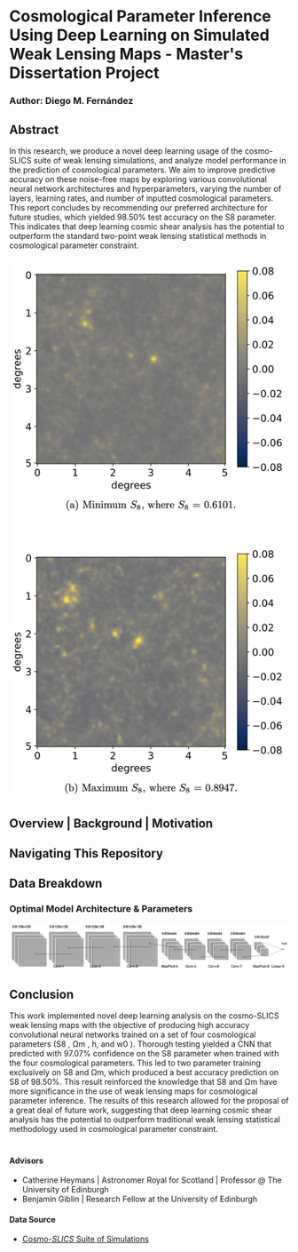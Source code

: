 # Cosmological Parameter Inference Using Deep Learning on Simulated Weak Lensing Maps - Master's Dissertation Project
### Author: Diego M. Fernández

## Abstract


In this research, we produce a novel deep learning usage of the cosmo-SLICS suite of weak lensing simulations, and analyze model performance in the prediction of cosmological parameters. We aim to improve predictive accuracy on these noise-free maps by exploring various convolutional neural network architectures and hyperparameters, varying the number of layers, learning rates, and number of inputted cosmological parameters. This report concludes by recommending our preferred architecture for future studies, which yielded 98.50% test accuracy on the S8 parameter. This indicates that deep learning cosmic shear analysis has the potential to outperform the standard two-point weak lensing statistical methods in cosmological parameter constraint.


<p align="center"><img src="images/cosmo_SLICS_weak_lensing_convergence_maps.png" width=500></p>

## Overview | Background | Motivation


## Navigating This Repository

## Data Breakdown

<!-- <p align="center"><img src="images/cnn_architecture.pdf" width=1000></p> -->



### Optimal Model Architecture & Parameters

<p align="center"><img src="images/cnn_architecture.png" width=1000></p>


## Conclusion

This work implemented novel deep learning analysis on the cosmo-SLICS weak lensing maps with the objective of producing high accuracy convolutional neural networks trained on a set of four cosmological parameters (S8 , Ωm , h, and w0 ). Thorough testing yielded a CNN that predicted with 97.07% confidence on the S8 parameter when trained with the four cosmological parameters. This led to two parameter training exclusively on S8 and Ωm, which produced a best accuracy prediction on S8 of 98.50%. This result reinforced the knowledge that S8 and Ωm have more significance in the use of weak lensing maps for cosmological parameter inference. The results of this research allowed for the proposal of a great deal of future work, suggesting that deep learning cosmic shear analysis has the potential to outperform traditional weak lensing statistical methodology used in cosmological parameter constraint.


#

#### Advisors
- Catherine Heymans | Astronomer Royal for Scotland | Professor @ The University of Edinburgh
- Benjamin Giblin | Research Fellow at the University of Edinburgh

#### Data Source
- [Cosmo-*SLICS* Suite of Simulations](https://arxiv.org/abs/1905.06454)
